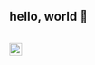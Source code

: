 ## hello, world 👋

<br/>

<a href = "https://www.linkedin.com/in/abhimanyu-karki-957a791b0/">
  <img align="left" alt="Abhimanyu Karki" width="22px" src="https://cdn.jsdelivr.net/npm/simple-icons@v3/icons/linkedin.svg" />



